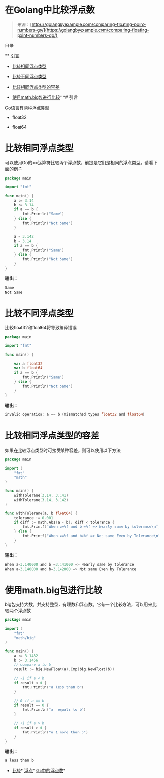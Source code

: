<!--yml

类别：未分类

日期：2024-10-13 06:05:52

-->

# 在Golang中比较浮点数

> 来源：[https://golangbyexample.com/comparing-floating-point-numbers-go/](https://golangbyexample.com/comparing-floating-point-numbers-go/)

目录

**   [引言](#Introduction "Introduction")

+   [比较相同浮点类型](#Comparing_Same_Float_Types "Comparing Same Float Types")

+   [比较不同浮点类型](#Comparing_Different_Float_Types "Comparing Different Float Types")

+   [比较相同浮点类型的容差](#Comparing_Same_Float_Types_With_Tolerance "Comparing Same Float Types With Tolerance")

+   [使用math.big包进行比较](#Comparing_Using_mathbig_package "Comparing Using math.big package")*  *# 引言

Go语言有两种浮点类型

+   float32

+   float64

# **比较相同浮点类型**

可以使用Go的==运算符比较两个浮点数，前提是它们是相同的浮点类型。请看下面的例子

```go
package main

import "fmt"

func main() {
    a := 3.14
    b := 3.14
    if a == b {
        fmt.Println("Same")
    } else {
        fmt.Println("Not Same")
    }

    a = 3.142
    b = 3.14
    if a == b {
        fmt.Println("Same")
    } else {
        fmt.Println("Not Same")
    }
}
```

**输出：**

```go
Same
Not Same
```

# **比较不同浮点类型**

比较float32和float64将导致编译错误

```go
package main

import "fmt"

func main() {

    var a float32
    var b float64
    if a == b {
        fmt.Println("Same")
    } else {
        fmt.Println("Not Same")
    }
}
```

**输出：**

```go
invalid operation: a == b (mismatched types float32 and float64)
```

# **比较相同浮点类型的容差**

如果在比较浮点类型时可接受某种容差，则可以使用以下方法

```go
package main

import (
    "fmt"
    "math"
)

func main() {
    withTolerane(3.14, 3.141)
    withTolerane(3.14, 3.142)
}

func withTolerane(a, b float64) {
    tolerance := 0.001
    if diff := math.Abs(a - b); diff < tolerance {
        fmt.Printf("When a=%f and b =%f => Nearly same by tolerance\n", a, b)
    } else {
        fmt.Printf("When a=%f and b=%f => Not same Even by Tolerance\n", a, b)
    }
}
```

**输出：**

```go
When a=3.140000 and b =3.141000 => Nearly same by tolerance
When a=3.140000 and b=3.142000 => Not same Even by Tolerance
```

# **使用math.big包进行比较**

big包支持大数，并支持整型、有理数和浮点数。它有一个比较方法，可以用来比较两个浮点数

```go
package main

import (
    "fmt"
    "math/big"
)

func main() {
    a := 3.1432
    b := 3.1456
    // compare a to b
    result := big.NewFloat(a).Cmp(big.NewFloat(b))

    // -1 if a < b
    if result < 0 {
        fmt.Println("a less than b")
    }

    // 0 if a == b
    if result == 0 {
        fmt.Println("a  equals to b")
    }

    // +1 if a > b
    if result > 0 {
        fmt.Println("a 1 more than b")
    }
}
```

**输出：**

```go
a less than b
```

+   [比较](https://golangbyexample.com/tag/compare/)*   [浮点](https://golangbyexample.com/tag/float/)*   [Go中的浮点数](https://golangbyexample.com/tag/floating-point-numbers-in-go/)*
